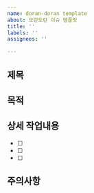 ```yaml
---
name: doran-doran template
about: 도란도란 이슈 템플릿
title: ''
labels: ''
assignees: ''

---
```


## 제목

## 목적

## 상세 작업내용
- [ ] 
- [ ] 
- [ ] 

## 주의사항

